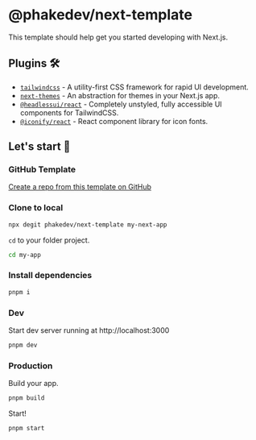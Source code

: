 # @phakedev/next-template

This template should help get you started developing with Next.js.

## Plugins 🛠️

- [`tailwindcss`](https://tailwindcss.com/) - A utility-first CSS framework for rapid UI development.
- [`next-themes`](https://github.com/pacocoursey/next-themes) - An abstraction for themes in your Next.js app.
- [`@headlessui/react`](https://github.com/tailwindlabs/headlessui) - Completely unstyled, fully accessible UI components for TailwindCSS.
- [`@iconify/react`](https://docs.iconify.design/icon-components/react/) - React component library for icon fonts.

## Let's start 🚀

### GitHub Template

[Create a repo from this template on GitHub](https://github.com/phakedev/next-template/generate)

### Clone to local

```bash
npx degit phakedev/next-template my-next-app
```

`cd` to your folder project.

```bash
cd my-app
```

### Install dependencies

```bash
pnpm i
```

### Dev

Start dev server running at http://localhost:3000

```bash
pnpm dev
```

### Production

Build your app.

```bash
pnpm build
```

Start!

```bash
pnpm start
```
